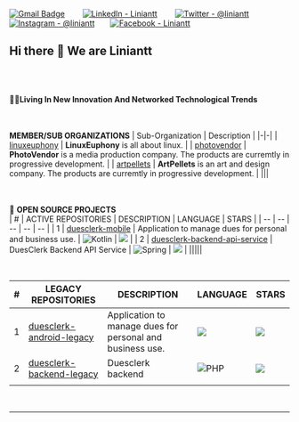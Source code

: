 
[![Gmail Badge](https://img.shields.io/badge/Gmail-D14836?style=for-the-badge&logo=gmail&logoColor=white)](mailto:info@liniantt.com) &emsp;&emsp;[![LinkedIn - Liniantt](https://img.shields.io/badge/LinkedIn-0077B5?style=for-the-badge&logo=linkedin&logoColor=white)](https://www.linkedin.com/company/liniantt)&emsp;&emsp;
[![Twitter - @liniantt](https://img.shields.io/badge/Twitter-1DA1F2?style=for-the-badge&logo=twitter&logoColor=white)](https://twitter.com/liniantt)&emsp;&emsp;[![Instagram - @liniantt](https://img.shields.io/badge/Instagram-E4405F?style=for-the-badge&logo=instagram&logoColor=white )](https://www.instagram.com/liniantt)&emsp;&emsp;[![Facebook - Liniantt](https://img.shields.io/badge/Facebook-1877F2?style=for-the-badge&logo=facebook&logoColor=white)](https://www.facebook.com/liniantt)&emsp;&emsp;


## Hi there 👋 We are Liniantt

<br><br>

🙋‍♀️**Living In New Innovation And Networked Technological Trends**


<br><br> **MEMBER/SUB ORGANIZATIONS**
| Sub-Organization | Description |
|-|-|
| [linuxeuphony](https://www.github.com/linuxeuphony) | **LinuxEuphony** is all about linux. |
| [photovendor](https://www.github.com/photovendor) | **PhotoVendor** is a media production company. The products are curremtly in progressive development. |
| [artpellets](https://www.github.com/artpellets) | **ArtPellets** is an art and design company. The products are curremtly in progressive development. |
|||

<br><br>💬 **OPEN SOURCE PROJECTS**<br>
| # | ACTIVE REPOSITORIES | DESCRIPTION | LANGUAGE | STARS |
| -- | -- | -- | -- | -- |
| 1 | [duesclerk-mobile](https://github.com/liniantt/duesclerk-mobile) | Application to manage dues for personal and business use. | ![Kotlin](https://img.shields.io/badge/kotlin-%237F52FF.svg?style=for-the-badge&logo=kotlin&logoColor=white) | ![](https://img.shields.io/github/stars/liniantt/duesclerk-mobile) |
| 2 | [duesclerk-backend-api-service](https://github.com/liniantt/duesclerk_backend_api_service) | DuesClerk Backend API Service | ![Spring](https://img.shields.io/badge/spring-%236DB33F.svg?style=for-the-badge&logo=spring&logoColor=white) | ![](https://img.shields.io/github/stars/liniantt/duesclerk_backend_api_service) |
|||||

<br>


| # | LEGACY REPOSITORIES | DESCRIPTION | LANGUAGE | STARS |
| --| --| --| --| --|
| 1 | [duesclerk-android-legacy](https://github.com/liniantt/duesclerk-android-legacy) | Application to manage dues for personal and business use. | ![](https://img.shields.io/badge/Java-ED8B00?style=for-the-badge&logo=java&logoColor=white) | ![](https://img.shields.io/github/stars/liniantt/duesclerk-android-legacy) |
| 2 | [duesclerk-backend-legacy](https://github.com/liniantt/duesclerk-backend-legacy) | Duesclerk backend | ![PHP](https://img.shields.io/badge/php-%23777BB4.svg?style=for-the-badge&logo=php&logoColor=white) | ![](https://img.shields.io/github/stars/liniantt/duesclerk-backend-legacy) | 
|  | |  |  |  |

<br>


***

